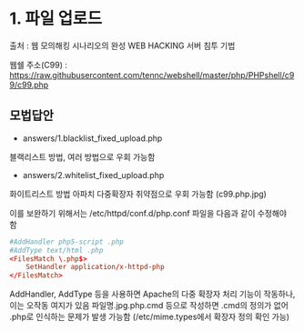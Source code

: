 # 1. 파일 업로드

출처 : 웹 모의해킹 시나리오의 완성 WEB HACKING 서버 침투 기법

웹쉘 주소(C99) : https://raw.githubusercontent.com/tennc/webshell/master/php/PHPshell/c99/c99.php

## 모법답안

* answers/1.blacklist_fixed_upload.php

블랙리스트 방법, 여러 방법으로 우회 가능함

* answers/2.whitelist_fixed_upload.php

화이트리스트 방법
아파치 다중확장자 취약점으로 우회 가능함 (c99.php.jpg)

이를 보완하기 위해서는 /etc/httpd/conf.d/php.conf 파일을 다음과 같이 수정해야 함

```conf
#AddHandler php5-script .php
#AddType text/html .php
<FilesMatch \.php$>
    SetHandler application/x-httpd-php
</FilesMatch>
```
AddHandler, AddType 등을 사용하면 Apache의 다중 확장자 처리 기능이 작동하나, 이는 오작동 여지가 있음
파일명.jpg.php.cmd 등으로 작성하면 .cmd의 정의가 없어 .php로 인식하는 문제가 발생 가능함
(/etc/mime.types에서 확장자 정의 확인 가능)
